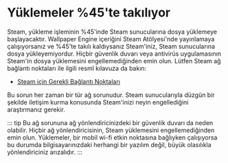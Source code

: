 # Yüklemeler %45'te takılıyor

Steam, yükleme işleminin %45'inde Steam sunucularına dosya yüklemeye başlayacaktır. Wallpaper Engine içeriğini Steam Atölyesi'nde yayınlamaya çalışıyorsanız ve %45'te takılı kaldıysanız Steam'iniz, Steam sunucularına dosya yükleyemiyordur. Hiçbir güvenlik duvarı veya antivirüs uygulamasının Steam'in dosya yüklemesini engellemediğinden emin olun. Lütfen Steam ağ bağlantı noktaları ile ilgili resmî kılavuza da bakın:

* [Steam için Gerekli Bağlantı Noktaları](https://support.steampowered.com/kb_article.php?ref=8571-GLVN-8711)

Bu sorun her zaman bir tür ağ sorunudur. Steam sunucularıyla düzgün bir şekilde iletişim kurma konusunda Steam'inizi neyin engellediğini araştırmanız gerekir.

::: tip
Bu ağ sorununa ağ yönlendiricinizdeki bir güvenlik duvarı da neden olabilir. Hiçbir ağ yönlendiricisinin, Steam yüklemesini engellemediğinden emin olun. Yüklemeler, bir mobil wi-fi etkin noktasına bağlıyken çalışıyorsa bu durumda bilgisayarınızdaki herhangi bir yazılım değil, büyük olasılıkla yönlendiriciniz arızalıdır.
:::